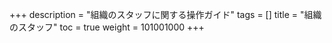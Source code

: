 +++
description = "組織のスタッフに関する操作ガイド"
tags = []
title = "組織のスタッフ"
toc = true
weight = 101001000
+++


